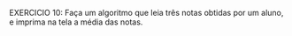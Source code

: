 EXERCICIO 10:
Faça um algoritmo que leia três notas obtidas por um aluno, e imprima na tela a média das notas.
